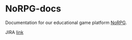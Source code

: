# NoRPG-docs

Documentation for our educational game platform [NoRPG](https://github.com/nappydevelopment/NoRPG).

JIRA [link](http://193.196.7.27:8080/secure/RapidBoard.jspa?rapidView=45&view=planning)
